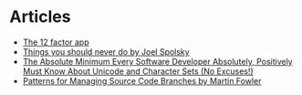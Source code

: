# Articles

- [The 12 factor app](https://12factor.net/)
- [Things you should never do by Joel Spolsky](https://www.joelonsoftware.com/2000/04/06/things-you-should-never-do-part-i/)
- [The Absolute Minimum Every Software Developer Absolutely, Positively Must Know About Unicode and Character Sets (No Excuses!)](https://www.joelonsoftware.com/2003/10/08/the-absolute-minimum-every-software-developer-absolutely-positively-must-know-about-unicode-and-character-sets-no-excuses/)
- [Patterns for Managing Source Code Branches by Martin Fowler](https://martinfowler.com/articles/branching-patterns.html)
